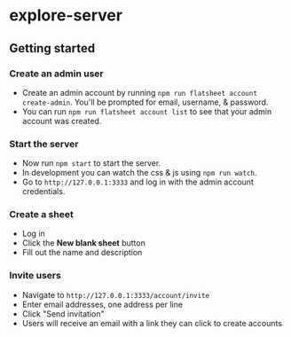# explore-server

## Getting started

### Create an admin user
- Create an admin account by running `npm run flatsheet account create-admin`. You'll be prompted for email, username, & password.
- You can run `npm run flatsheet account list` to see that your admin account was created.

### Start the server
- Now run `npm start` to start the server.
- In development you can watch the css & js using `npm run watch`.
- Go to `http://127.0.0.1:3333` and log in with the admin account credentials.

### Create a sheet
- Log in
- Click the **New blank sheet** button
- Fill out the name and description

### Invite users
- Navigate to `http://127.0.0.1:3333/account/invite`
- Enter email addresses, one address per line
- Click "Send invitation"
- Users will receive an email with a link they can click to create accounts
